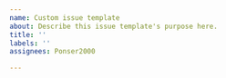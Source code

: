 ```yaml
---
name: Custom issue template
about: Describe this issue template's purpose here.
title: ''
labels: ''
assignees: Ponser2000

---
```

